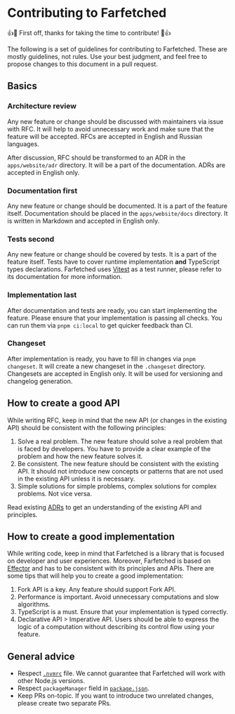 # Contributing to Farfetched

👍🎉 First off, thanks for taking the time to contribute! 🎉👍

The following is a set of guidelines for contributing to Farfetched. These are mostly guidelines, not rules. Use your best judgment, and feel free to propose changes to this document in a pull request.

## Basics

### Architecture review

Any new feature or change should be discussed with maintainers via issue with RFC. It will help to avoid unnecessary work and make sure that the feature will be accepted. RFCs are accepted in English and Russian languages.

After discussion, RFC should be transformed to an ADR in the `apps/website/adr` directory. It will be a part of the documentation. ADRs are accepted in English only.

### Documentation first

Any new feature or change should be documented. It is a part of the feature itself. Documentation should be placed in the `apps/website/docs` directory. It is written in Markdown and accepted in English only.

### Tests second

Any new feature or change should be covered by tests. It is a part of the feature itself. Tests have to cover runtime implementation **and** TypeScript types declarations. Farfetched uses [Vitest](https://vitest.dev/) as a test runner, please refer to its documentation for more information.

### Implementation last

After documentation and tests are ready, you can start implementing the feature. Please ensure that your implementation is passing all checks. You can run them via `pnpm ci:local` to get quicker feedback than CI.

### Changeset

After implementation is ready, you have to fill in changes via `pnpm changeset`. It will create a new changeset in the `.changeset` directory. Changesets are accepted in English only. It will be used for versioning and changelog generation.

## How to create a good API

While writing RFC, keep in mind that the new API (or changes in the existing API) should be consistent with the following principles:

1. Solve a real problem. The new feature should solve a real problem that is faced by developers. You have to provide a clear example of the problem and how the new feature solves it.
2. Be consistent. The new feature should be consistent with the existing API. It should not introduce new concepts or patterns that are not used in the existing API unless it is necessary.
3. Simple solutions for simple problems, complex solutions for complex problems. Not vice versa.

Read existing [ADRs](https://ff.effector.dev/adr/) to get an understanding of the existing API and principles.

## How to create a good implementation

While writing code, keep in mind that Farfetched is a library that is focused on developer and user experiences. Moreover, Farfetched is based on [Effector](https://effector.dev/) and has to be consistent with its principles and APIs. There are some tips that will help you to create a good implementation:

1. Fork API is a key. Any feature should support Fork API.
2. Performance is important. Avoid unnecessary computations and slow algorithms.
3. TypeScript is a must. Ensure that your implementation is typed correctly.
4. Declarative API > Imperative API. Users should be able to express the logic of a computation without describing its control flow using your feature.

## General advice

- Respect [`.nvmrc`](./.nvmrc) file. We cannot guarantee that Farfetched will work with other Node.js versions.
- Respect `packageManager` field in [`package.json`](./package.json).
- Keep PRs on-topic. If you want to introduce two unrelated changes, please create two separate PRs.
